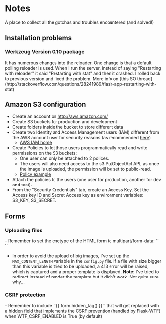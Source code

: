 # Notes

A place to collect all the gotchas and troubles encountered (and solved!)

## Installation problems
<h3> Werkzeug Version 0.10 package</h3>
It has numerous changes into the reloader. One change is that a default polling reloader is used. When I run the server, instead of saying "Restarting with reloader" it said "Restarting with stat" and then it crashed. I rolled back to previous version and fixed the problem.
More info on [this SO thread](http://stackoverflow.com/questions/28241989/flask-app-restarting-with-stat)


## Amazon S3 configuration
- Create an account on http://aws.amazon.com/
- Create S3 buckets for production and development
- Create folders inside the bucket to store different data
- Create two Identity and Access Management users (IAM) different from the AWS account user for security reasons (as recommended [here](http://docs.aws.amazon.com/IAM/latest/UserGuide/Using_WorkingWithGroupsAndUsers.html))
  - [AWS IAM home](https://console.aws.amazon.com/iam/home#home)
- Create Policies to let those users programmatically read and write permissions on the S3 buckets:
  - One user can only be attached to 2 polices.
  - The users will also need access to the s3:PutObjectAcl API, as once the image is uploaded, the permission will be set to public-read.
  - [Policy example](http://stackoverflow.com/questions/21892437/s3-policy-to-allow-a-user-to-put-get-delete-and-modify-permissions)
- Attach the policies to the users (one user for production, another for dev and test).
- From the "Security Credentials" tab, create an Access Key. Set the Access key ID and Secret Access key as environment variables: S3_KEY, S3_SECRET.


## Forms

<h3> Uploading files</h3>
- Remember to set the enctype of the HTML form to multipart/form-data:
``<form action="" method=post enctype=multipart/form-data>``

- In order to avoid the upload of big images, I've set up the ``MAX_CONTENT_LENGTH`` variable in the ``config.py`` file. If a file with size bigger than this variable is tried to be uploaded, a 413 error will be raised, which is captured and a proper template is displayed.
__Note__: I've tried to redirect instead of render the template but it didn't work. Not quite sure why...

<h3>CSRF protection</h3>
- Remember to include ``{{ form.hidden_tag() }}`` that will get replaced with a hidden field that implements the CSRF prevention (handled by Flask-WTF) when WTF_CSRF_ENABLED is True (by default)
